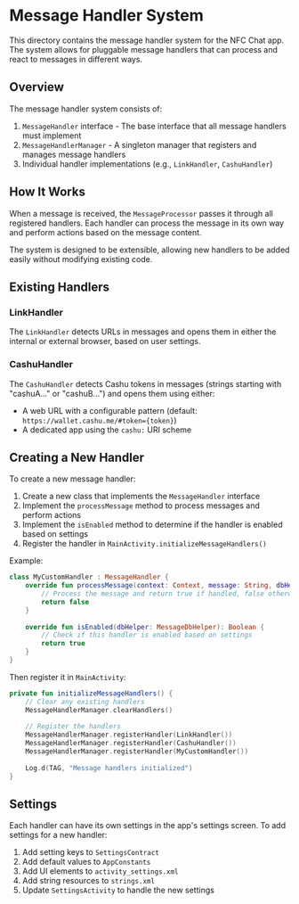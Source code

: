 # Message Handler System

This directory contains the message handler system for the NFC Chat app. The system allows for pluggable message handlers that can process and react to messages in different ways.

## Overview

The message handler system consists of:

1. `MessageHandler` interface - The base interface that all message handlers must implement
2. `MessageHandlerManager` - A singleton manager that registers and manages message handlers
3. Individual handler implementations (e.g., `LinkHandler`, `CashuHandler`)

## How It Works

When a message is received, the `MessageProcessor` passes it through all registered handlers. Each handler can process the message in its own way and perform actions based on the message content.

The system is designed to be extensible, allowing new handlers to be added easily without modifying existing code.

## Existing Handlers

### LinkHandler

The `LinkHandler` detects URLs in messages and opens them in either the internal or external browser, based on user settings.

### CashuHandler

The `CashuHandler` detects Cashu tokens in messages (strings starting with "cashuA..." or "cashuB...") and opens them using either:
- A web URL with a configurable pattern (default: `https://wallet.cashu.me/#token={token}`)
- A dedicated app using the `cashu:` URI scheme

## Creating a New Handler

To create a new message handler:

1. Create a new class that implements the `MessageHandler` interface
2. Implement the `processMessage` method to process messages and perform actions
3. Implement the `isEnabled` method to determine if the handler is enabled based on settings
4. Register the handler in `MainActivity.initializeMessageHandlers()`

Example:

```kotlin
class MyCustomHandler : MessageHandler {
    override fun processMessage(context: Context, message: String, dbHelper: MessageDbHelper): Boolean {
        // Process the message and return true if handled, false otherwise
        return false
    }
    
    override fun isEnabled(dbHelper: MessageDbHelper): Boolean {
        // Check if this handler is enabled based on settings
        return true
    }
}
```

Then register it in `MainActivity`:

```kotlin
private fun initializeMessageHandlers() {
    // Clear any existing handlers
    MessageHandlerManager.clearHandlers()
    
    // Register the handlers
    MessageHandlerManager.registerHandler(LinkHandler())
    MessageHandlerManager.registerHandler(CashuHandler())
    MessageHandlerManager.registerHandler(MyCustomHandler())
    
    Log.d(TAG, "Message handlers initialized")
}
```

## Settings

Each handler can have its own settings in the app's settings screen. To add settings for a new handler:

1. Add setting keys to `SettingsContract`
2. Add default values to `AppConstants`
3. Add UI elements to `activity_settings.xml`
4. Add string resources to `strings.xml`
5. Update `SettingsActivity` to handle the new settings 